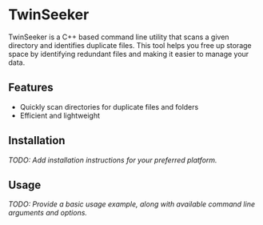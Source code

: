 # TwinSeeker

TwinSeeker is a C++ based command line utility that scans a given directory and identifies duplicate files. This tool helps you free up storage space by identifying redundant files and making it easier to manage your data.

## Features

- Quickly scan directories for duplicate files and folders
- Efficient and lightweight

## Installation

_TODO: Add installation instructions for your preferred platform._

## Usage

_TODO: Provide a basic usage example, along with available command line arguments and options._

